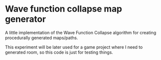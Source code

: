 # Wave function collapse map generator

A little implementation of the Wave Function Collapse algorithm for creating procedurally generated maps/paths.

This experiment will be later used for a game project where I need to generated room, so this code is just for testing things.